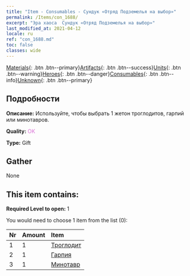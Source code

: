 ```yaml
---
title: "Item - Consumables - Сундук «Отряд Подземелья на выбор»"
permalink: /Items/con_1688/
excerpt: "Эра хаоса  Сундук «Отряд Подземелья на выбор»"
last_modified_at: 2021-04-12
locale: ru
ref: "con_1688.md"
toc: false
classes: wide
---
```

 [Materials](/ru/Items/){: .btn .btn--primary}[Artifacts](/ru/Items/Artifacts/){: .btn .btn--success}[Units](/ru/Items/Units/){: .btn .btn--warning}[Heroes](/ru/Items/Heroes/){: .btn .btn--danger}[Consumables](/ru/Items/Consumables/){: .btn .btn--info}[Unknown](/ru/Items/Unknown/){: .btn .btn--primary}

## Подробности
 **Описание:** Используйте, чтобы выбрать 1 жетон троглодитов, гарпий или минотавров.

 **Quality:** <span style="color: #DA70D6">OK</span>

 **Type:** Gift

## Gather

  None

## This item contains:

 **Required Level to open:** 1

 You would need to choose 1 item from the list (0):

  | Nr | Amount |     Item    |
  |:---|:-------|:------------|
  | 1 | 1 | [Троглодит](/ru/Items/unt_244/) | 
  | 2 | 1 | [Гарпия](/ru/Items/unt_245/) | 
  | 3 | 1 | [Минотавр](/ru/Items/unt_248/) | 
